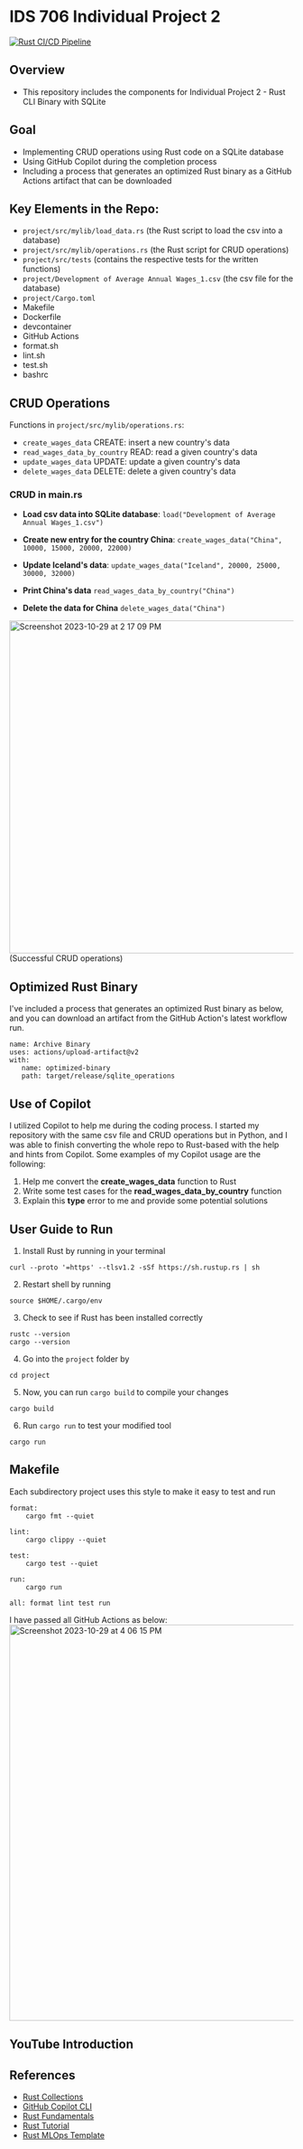 # IDS 706 Individual Project 2
[![Rust CI/CD Pipeline](https://github.com/nogibjj/Jaxon-Yue-Individual-Project-2/actions/workflows/ci.yml/badge.svg)](https://github.com/nogibjj/Jaxon-Yue-Individual-Project-2/actions/workflows/ci.yml)

## Overview
* This repository includes the components for Individual Project 2 - Rust CLI Binary with SQLite

## Goal
* Implementing CRUD operations using Rust code on a SQLite database
* Using GitHub Copilot during the completion process
* Including a process that generates an optimized Rust binary as a GitHub Actions artifact that can be downloaded

## Key Elements in the Repo:
* `project/src/mylib/load_data.rs` (the Rust script to load the csv into a database)
* `project/src/mylib/operations.rs` (the Rust script for CRUD operations)
* `project/src/tests` (contains the respective tests for the written functions)
* `project/Development of Average Annual Wages_1.csv` (the csv file for the database)
* `project/Cargo.toml`
* Makefile
* Dockerfile
* devcontainer
* GitHub Actions
* format.sh
* lint.sh
* test.sh
* bashrc

## CRUD Operations
Functions in `project/src/mylib/operations.rs`:
* `create_wages_data` CREATE: insert a new country's data
* `read_wages_data_by_country` READ: read a given country's data
* `update_wages_data` UPDATE: update a given country's data
* `delete_wages_data` DELETE: delete a given country's data

### CRUD in main.rs
* **Load csv data into SQLite database**:
`load("Development of Average Annual Wages_1.csv")`

* **Create new entry for the country China**:
`create_wages_data("China", 10000, 15000, 20000, 22000)`

* **Update Iceland's data**:
`update_wages_data("Iceland", 20000, 25000, 30000, 32000)`

* **Print China's data**
`read_wages_data_by_country("China")`

* **Delete the data for China**
`delete_wages_data("China")`
<img width="589" alt="Screenshot 2023-10-29 at 2 17 09 PM" src="https://github.com/nogibjj/Jaxon-Yue-Individual-Project-2/assets/70416390/092ef11b-8284-4cac-93df-eb274763bf73">
(Successful CRUD operations)

## Optimized Rust Binary
 I've included a process that generates an optimized Rust binary as below, and you can download an artifact from the GitHub Action's latest workflow run.
 ```
 name: Archive Binary
 uses: actions/upload-artifact@v2
 with:
    name: optimized-binary
    path: target/release/sqlite_operations
 ```

## Use of Copilot
I utilized Copilot to help me during the coding process. I started my repository with the same csv file and CRUD operations but in Python, and I was able to finish converting the whole repo to Rust-based with the help and hints from Copilot. Some examples of my Copilot usage are the following:

1. Help me convert the **create_wages_data** function to Rust
2. Write some test cases for the **read_wages_data_by_country** function
3. Explain this **type** error to me and provide some potential solutions

## User Guide to Run
1. Install Rust by running in your terminal
```
curl --proto '=https' --tlsv1.2 -sSf https://sh.rustup.rs | sh
```
2. Restart shell by running
```
source $HOME/.cargo/env
```
3. Check to see if Rust has been installed correctly
```
rustc --version
cargo --version
```
4. Go into the `project` folder by  
```
cd project
```
5. Now, you can run `cargo build` to compile your changes  
```
cargo build
```
6.  Run `cargo run` to test your modified tool 
```
cargo run
```

## Makefile

Each subdirectory project uses this style to make it easy to test and run

```
format:
	cargo fmt --quiet

lint:
	cargo clippy --quiet

test:
	cargo test --quiet

run:
	cargo run 

all: format lint test run
```

I have passed all GitHub Actions as below:
<img width="701" alt="Screenshot 2023-10-29 at 4 06 15 PM" src="https://github.com/nogibjj/Jaxon-Yue-Individual-Project-2/assets/70416390/ee97f010-7fa8-4b64-b0e5-9f44713b7b51">

## YouTube Introduction


## References

* [Rust Collections](https://doc.rust-lang.org/std/collections/index.html)
* [GitHub Copilot CLI](https://www.npmjs.com/package/@githubnext/github-copilot-cli)
* [Rust Fundamentals](https://github.com/alfredodeza/rust-fundamentals)
* [Rust Tutorial](https://nogibjj.github.io/rust-tutorial/)
* [Rust MLOps Template](https://github.com/nogibjj/mlops-template)
